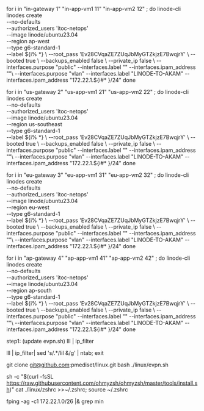 for i in "in-gateway 1" "in-app-vm1 11" "in-app-vm2 12" ; do 
linode-cli linodes create \
  --no-defaults \
  --authorized_users 'itoc-netops' \
  --image linode/ubuntu23.04 \
  --region ap-west \
  --type g6-standard-1 \
  --label  ${i% *} \
  --root_pass 'Ev28CVqaZE7ZUqJbMyGTZkjzE7BwqjrY' \
  --booted true \
  --backups_enabled false \
  --private_ip false \
  --interfaces.purpose "public" --interfaces.label "" --interfaces.ipam_address ""\
  --interfaces.purpose "vlan" --interfaces.label "LINODE-TO-AKAM" --interfaces.ipam_address "172.22.1.${i#* }/24"
done


for i in "us-gateway 2" "us-app-vm1 21" "us-app-vm2 22" ; do 
linode-cli linodes create \
  --no-defaults \
  --authorized_users 'itoc-netops' \
  --image linode/ubuntu23.04 \
  --region us-southeast \
  --type g6-standard-1 \
  --label  ${i% *} \
  --root_pass 'Ev28CVqaZE7ZUqJbMyGTZkjzE7BwqjrY' \
  --booted true \
  --backups_enabled false \
  --private_ip false \
  --interfaces.purpose "public" --interfaces.label "" --interfaces.ipam_address ""\
  --interfaces.purpose "vlan" --interfaces.label "LINODE-TO-AKAM" --interfaces.ipam_address "172.22.1.${i#* }/24"
done

for i in "eu-gateway 3" "eu-app-vm1 31" "eu-app-vm2 32" ; do 
linode-cli linodes create \
  --no-defaults \
  --authorized_users 'itoc-netops' \
  --image linode/ubuntu23.04 \
  --region eu-west \
  --type g6-standard-1 \
  --label  ${i% *} \
  --root_pass 'Ev28CVqaZE7ZUqJbMyGTZkjzE7BwqjrY' \
  --booted true \
  --backups_enabled false \
  --private_ip false \
  --interfaces.purpose "public" --interfaces.label "" --interfaces.ipam_address ""\
  --interfaces.purpose "vlan" --interfaces.label "LINODE-TO-AKAM" --interfaces.ipam_address "172.22.1.${i#* }/24"
done


for i in "ap-gateway 4" "ap-app-vm1 41" "ap-app-vm2 42" ; do 
linode-cli linodes create \
  --no-defaults \
  --authorized_users 'itoc-netops' \
  --image linode/ubuntu23.04 \
  --region ap-south \
  --type g6-standard-1 \
  --label  ${i% *} \
  --root_pass 'Ev28CVqaZE7ZUqJbMyGTZkjzE7BwqjrY' \
  --booted true \
  --backups_enabled false \
  --private_ip false \
  --interfaces.purpose "public" --interfaces.label "" --interfaces.ipam_address ""\
  --interfaces.purpose "vlan" --interfaces.label "LINODE-TO-AKAM" --interfaces.ipam_address "172.22.1.${i#* }/24"
done


step1: (update evpn.sh)
lll | ip_filter

lll | ip_filter| sed 's/.*/lil &/g' | ntab; exit

git clone git@github.com:pmediset/linux.git 
bash ./linux/evpn.sh

sh -c "$(curl -fsSL https://raw.githubusercontent.com/ohmyzsh/ohmyzsh/master/tools/install.sh)"
cat ./linux/zshrc >>~/.zshrc; source ~/.zshrc

fping -ag -c1 172.22.1.0/26  |& grep min




